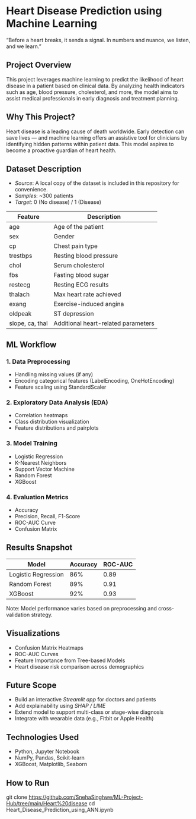 # Heart Disease Prediction using Machine Learning
“Before a heart breaks, it sends a signal. In numbers and nuance, we listen, and we learn.”

## Project Overview
This project leverages machine learning to predict the likelihood of heart disease in a patient based on clinical data. By analyzing health indicators such as age, blood pressure, cholesterol, and more, the model aims to assist medical professionals in early diagnosis and treatment planning.

## Why This Project?
Heart disease is a leading cause of death worldwide. Early detection can save lives — and machine learning offers an assistive tool for clinicians by identifying hidden patterns within patient data. This model aspires to become a proactive guardian of heart health.

## Dataset Description
- *Source*: A local copy of the dataset is included in this repository for convenience.
- *Samples*: ~300 patients
- *Target*: 0 (No disease) / 1 (Disease)

| Feature | Description |
|--------|-------------|
| age | Age of the patient |
| sex | Gender |
| cp | Chest pain type |
| trestbps | Resting blood pressure |
| chol | Serum cholesterol |
| fbs | Fasting blood sugar |
| restecg | Resting ECG results |
| thalach | Max heart rate achieved |
| exang | Exercise-induced angina |
| oldpeak | ST depression |
| slope, ca, thal | Additional heart-related parameters |

## ML Workflow

### 1. Data Preprocessing
- Handling missing values (if any)
- Encoding categorical features (LabelEncoding, OneHotEncoding)
- Feature scaling using StandardScaler

### 2. Exploratory Data Analysis (EDA)
- Correlation heatmaps
- Class distribution visualization
- Feature distributions and pairplots

### 3. Model Training
- Logistic Regression
- K-Nearest Neighbors
- Support Vector Machine
- Random Forest
- XGBoost

### 4. Evaluation Metrics
- Accuracy
- Precision, Recall, F1-Score
- ROC-AUC Curve
- Confusion Matrix

## Results Snapshot

| Model              | Accuracy | ROC-AUC |
|-------------------|----------|---------|
| Logistic Regression | 86%      | 0.89    |
| Random Forest      | 89%      | 0.91    |
| XGBoost            | 92%      | 0.93    |

Note: Model performance varies based on preprocessing and cross-validation strategy.

## Visualizations

- Confusion Matrix Heatmaps
- ROC-AUC Curves
- Feature Importance from Tree-based Models
- Heart disease risk comparison across demographics

## Future Scope

- Build an interactive *Streamlit app* for doctors and patients
- Add explainability using *SHAP / LIME*
- Extend model to support multi-class or stage-wise diagnosis
- Integrate with wearable data (e.g., Fitbit or Apple Health)

## Technologies Used

- Python, Jupyter Notebook
- NumPy, Pandas, Scikit-learn
- XGBoost, Matplotlib, Seaborn

## How to Run
git clone https://github.com/SnehaSinghwe/ML-Project-Hub/tree/main/Heart%20disease
cd Heart_Disease_Prediction_using_ANN.ipynb
